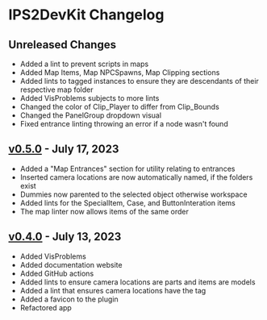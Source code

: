 # IPS2DevKit Changelog

## Unreleased Changes
* Added a lint to prevent scripts in maps
* Added Map Items, Map NPCSpawns, Map Clipping sections
* Added lints to tagged instances to ensure they are descendants of their respective map folder
* Added VisProblems subjects to more lints
* Changed the color of Clip_Player to differ from Clip_Bounds
* Changed the PanelGroup dropdown visual
* Fixed entrance linting throwing an error if a node wasn't found

## [v0.5.0] - July 17, 2023
* Added a "Map Entrances" section for utility relating to entrances
* Inserted camera locations are now automatically named, if the folders exist
* Dummies now parented to the selected object otherwise workspace
* Added lints for the SpecialItem, Case, and ButtonInteration items
* The map linter now allows items of the same order

[v0.5.0]: https://github.com/Crystalflxme/IPS2DevKit/releases/tag/v0.5.0

## [v0.4.0] - July 13, 2023
* Added VisProblems
* Added documentation website
* Added GitHub actions
* Added lints to ensure camera locations are parts and items are models
* Added a lint that ensures camera locations have the tag
* Added a favicon to the plugin
* Refactored app

[v0.4.0]: https://github.com/Crystalflxme/IPS2DevKit/releases/tag/v0.4.0